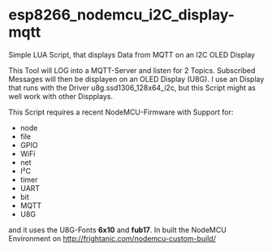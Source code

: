 # esp8266_nodemcu_i2C_display-mqtt
Simple LUA Script, that displays Data from MQTT on an I2C OLED Display

This Tool will LOG into a MQTT-Server and listen for 2 Topics. Subscribed Messages will then be displayen on an OLED Display (U8G). I use an Display that runs with the Driver u8g.ssd1306_128x64_i2c, but this Script might as well work with other Dispplays.

This Script requires a recent NodeMCU-Firmware with Support for:
  * node
  * file
  * GPIO
  * WiFi
  * net
  * I²C
  * timer
  * UART
  * bit
  * MQTT
  * U8G

and it uses the U8G-Fonts __6x10__ and __fub17__. In built the NodeMCU Environment on http://frightanic.com/nodemcu-custom-build/

